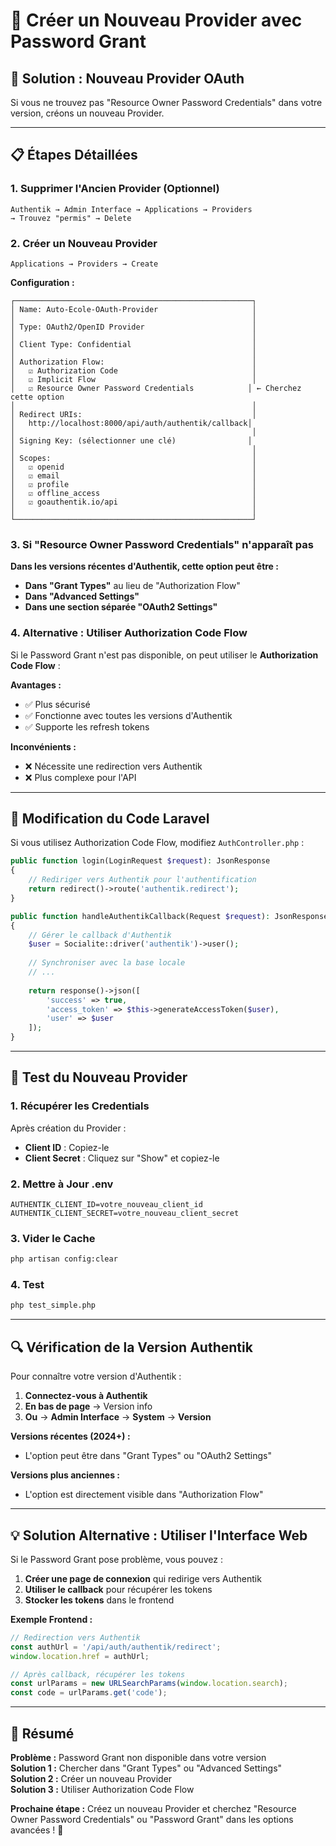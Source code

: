 # 🔧 Créer un Nouveau Provider avec Password Grant

## 🎯 Solution : Nouveau Provider OAuth

Si vous ne trouvez pas "Resource Owner Password Credentials" dans votre version, créons un nouveau Provider.

---

## 📋 Étapes Détaillées

### 1. Supprimer l'Ancien Provider (Optionnel)

```
Authentik → Admin Interface → Applications → Providers
→ Trouvez "permis" → Delete
```

### 2. Créer un Nouveau Provider

```
Applications → Providers → Create
```

**Configuration :**

```
┌─────────────────────────────────────────────────────┐
│ Name: Auto-Ecole-OAuth-Provider                     │
│                                                     │
│ Type: OAuth2/OpenID Provider                        │
│                                                     │
│ Client Type: Confidential                           │
│                                                     │
│ Authorization Flow:                                 │
│   ☑ Authorization Code                              │
│   ☑ Implicit Flow                                   │
│   ☑ Resource Owner Password Credentials            │ ← Cherchez cette option
│                                                     │
│ Redirect URIs:                                      │
│   http://localhost:8000/api/auth/authentik/callback│
│                                                     │
│ Signing Key: (sélectionner une clé)                │
│                                                     │
│ Scopes:                                             │
│   ☑ openid                                          │
│   ☑ email                                           │
│   ☑ profile                                         │
│   ☑ offline_access                                  │
│   ☑ goauthentik.io/api                              │
│                                                     │
└─────────────────────────────────────────────────────┘
```

### 3. Si "Resource Owner Password Credentials" n'apparaît pas

**Dans les versions récentes d'Authentik, cette option peut être :**

- **Dans "Grant Types"** au lieu de "Authorization Flow"
- **Dans "Advanced Settings"**
- **Dans une section séparée "OAuth2 Settings"**

### 4. Alternative : Utiliser Authorization Code Flow

Si le Password Grant n'est pas disponible, on peut utiliser le **Authorization Code Flow** :

**Avantages :**
- ✅ Plus sécurisé
- ✅ Fonctionne avec toutes les versions d'Authentik
- ✅ Supporte les refresh tokens

**Inconvénients :**
- ❌ Nécessite une redirection vers Authentik
- ❌ Plus complexe pour l'API

---

## 🔄 Modification du Code Laravel

Si vous utilisez Authorization Code Flow, modifiez `AuthController.php` :

```php
public function login(LoginRequest $request): JsonResponse
{
    // Rediriger vers Authentik pour l'authentification
    return redirect()->route('authentik.redirect');
}

public function handleAuthentikCallback(Request $request): JsonResponse
{
    // Gérer le callback d'Authentik
    $user = Socialite::driver('authentik')->user();
    
    // Synchroniser avec la base locale
    // ...
    
    return response()->json([
        'success' => true,
        'access_token' => $this->generateAccessToken($user),
        'user' => $user
    ]);
}
```

---

## 🧪 Test du Nouveau Provider

### 1. Récupérer les Credentials

Après création du Provider :
- **Client ID** : Copiez-le
- **Client Secret** : Cliquez sur "Show" et copiez-le

### 2. Mettre à Jour .env

```env
AUTHENTIK_CLIENT_ID=votre_nouveau_client_id
AUTHENTIK_CLIENT_SECRET=votre_nouveau_client_secret
```

### 3. Vider le Cache

```bash
php artisan config:clear
```

### 4. Test

```bash
php test_simple.php
```

---

## 🔍 Vérification de la Version Authentik

Pour connaître votre version d'Authentik :

1. **Connectez-vous à Authentik**
2. **En bas de page** → Version info
3. **Ou** → **Admin Interface** → **System** → **Version**

**Versions récentes (2024+) :**
- L'option peut être dans "Grant Types" ou "OAuth2 Settings"

**Versions plus anciennes :**
- L'option est directement visible dans "Authorization Flow"

---

## 💡 Solution Alternative : Utiliser l'Interface Web

Si le Password Grant pose problème, vous pouvez :

1. **Créer une page de connexion** qui redirige vers Authentik
2. **Utiliser le callback** pour récupérer les tokens
3. **Stocker les tokens** dans le frontend

**Exemple Frontend :**

```javascript
// Redirection vers Authentik
const authUrl = '/api/auth/authentik/redirect';
window.location.href = authUrl;

// Après callback, récupérer les tokens
const urlParams = new URLSearchParams(window.location.search);
const code = urlParams.get('code');
```

---

## 🎯 Résumé

**Problème :** Password Grant non disponible dans votre version  
**Solution 1 :** Chercher dans "Grant Types" ou "Advanced Settings"  
**Solution 2 :** Créer un nouveau Provider  
**Solution 3 :** Utiliser Authorization Code Flow  

**Prochaine étape :** Créez un nouveau Provider et cherchez "Resource Owner Password Credentials" ou "Password Grant" dans les options avancées ! 🚀
